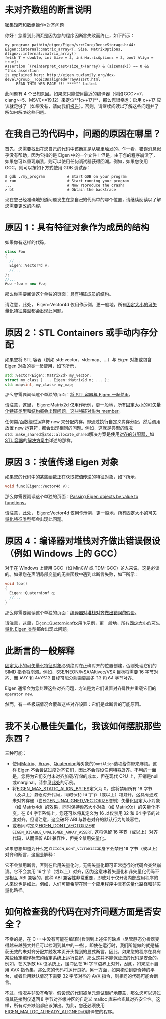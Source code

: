 # 未对齐数组的断言说明

[密集矩阵和数组操作](https://eigen.tuxfamily.org/dox/group__DenseMatrixManipulation__chapter.html)»[对齐问题](https://eigen.tuxfamily.org/dox/group__DenseMatrixManipulation__Alignement.html)

你好！您看到此网页是因为您的程序因断言失败而终止，如下所示：

```
my_program: path/to/eigen/Eigen/src/Core/DenseStorage.h:44:
Eigen::internal::matrix_array<T, Size, MatrixOptions, Align>::internal::matrix_array()
[with T = double, int Size = 2, int MatrixOptions = 2, bool Align = true]:
Assertion `(reinterpret_cast<size_t>(array) & (sizemask)) == 0 && "this assertion
is explained here: http://eigen.tuxfamily.org/dox-devel/group__TopicUnalignedArrayAssert.html
     READ THIS WEB PAGE !!! ****"' failed.
```

此问题有 4 个已知原因。如果您只能使用最近的编译器（例如 GCC>=7、clang>=5、MSVC>=19.12）来定位**[c++17]**，那么您很幸运：启用 c++17 应该就足够了（如果没有，请向我们[报告](http://eigen.tuxfamily.org/bz/)）。否则，请继续阅读以了解这些问题并了解如何解决这些问题。

# 在我自己的代码中，问题的原因在哪里？

首先，您需要找出在您自己的代码中该断言是从哪里触发的。乍一看，错误消息似乎没有帮助，因为它指的是 Eigen 中的一个文件！但是，由于您的程序崩溃了，如果您可以重现崩溃，则可以使用任何调试器获得回溯。例如，如果您使用 GCC，则可以按如下方式使用 GDB 调试器：

```shell
$ gdb ./my_program          # Start GDB on your program
> run                       # Start running your program
...                         # Now reproduce the crash!
> bt                        # Obtain the backtrace
```

现在您已经准确地知道问题发生在您自己的代码中的哪个位置，请继续阅读以了解您需要更改的内容。

# 原因 1：具有特征对象作为成员的结构

如果你有这样的代码，

```cpp
class Foo
{
  //...
  Eigen::Vector4d v;
  //...
};
//...
Foo *foo = new Foo;
```

那么你需要阅读这个单独的页面：[具有特征成员的结构](https://eigen.tuxfamily.org/dox/group__TopicStructHavingEigenMembers.html)。

请注意，此处， Eigen::Vector4d 仅用作示例，更一般地，所有[固定大小的可矢量化特征类型](https://eigen.tuxfamily.org/dox/group__TopicFixedSizeVectorizable.html)都会出现此问题。

# 原因 2：STL Containers 或手动内存分配

如果您将 STL 容器（例如 std::vector、std::map、...）与 Eigen 对象或包含 Eigen 对象的类一起使用，如下所示，

```cpp
std::vector<Eigen::Matrix2d> my_vector;
struct my_class { ... Eigen::Matrix2d m; ... };
std::map<int, my_class> my_map;
```

那么您需要阅读这个单独的页面：[将 STL 容器与 Eigen 一起使用](https://eigen.tuxfamily.org/dox/group__TopicStlContainers.html)。

请注意，这里， Eigen::Matrix2d 仅用作示例，更一般地，所有[固定大小的可矢量化特征类型](https://eigen.tuxfamily.org/dox/group__TopicFixedSizeVectorizable.html)和[结构都会出现问题，这些特征对象为 member](https://eigen.tuxfamily.org/dox/group__TopicStructHavingEigenMembers.html)。

任何类/函数绕过运算符 new 来分配内存，即通过执行自定义内存分配，然后调用放置 new 运算符，都会出现相同的问题。例如，这就是典型的情况`std::make_shared`或`std::allocate_shared`解决方案是使用[对齐的分配器，](https://eigen.tuxfamily.org/dox/classEigen_1_1aligned__allocator.html)如[STL 容器](https://eigen.tuxfamily.org/dox/group__TopicStlContainers.html)的[解决方案中](https://eigen.tuxfamily.org/dox/group__TopicStlContainers.html)详述的那样。

# 原因 3：按值传递 Eigen 对象

如果您的代码中的某些函数正在获取按值传递的特征对象，如下所示，

```cpp
void func(Eigen::Vector4d v);
```

那么你需要阅读这个单独的页面：[Passing Eigen objects by value to functions](https://eigen.tuxfamily.org/dox/group__TopicPassingByValue.html)。

请注意，此处， Eigen::Vector4d 仅用作示例，更一般地，所有[固定大小的可矢量化特征类型](https://eigen.tuxfamily.org/dox/group__TopicFixedSizeVectorizable.html)都会出现此问题。

# 原因 4：编译器对堆栈对齐做出错误假设（例如 Windows 上的 GCC）

对于在 Windows 上使用 GCC（如 MinGW 或 TDM-GCC）的人来说，这是必读的。如果您在声明局部变量的无害函数中遇到此断言失败，如下所示：

```cpp
void foo()
{
  Eigen::Quaternionf q;
  //...
}
```

那么你需要阅读这个单独的页面：[编译器对堆栈对齐做出错误的假设](https://eigen.tuxfamily.org/dox/group__TopicWrongStackAlignment.html)。

请注意，这里，[Eigen::Quaternionf](https://eigen.tuxfamily.org/dox/group__Geometry__Module.html#ga66aa915a26d698c60ed206818c3e4c9b)仅用作示例，更一般地，所有[固定大小的可矢量化 Eigen 类型](https://eigen.tuxfamily.org/dox/group__TopicFixedSizeVectorizable.html)都会出现此问题。

# 此断言的一般解释

[固定大小的可矢量化特征对象](https://eigen.tuxfamily.org/dox/group__TopicFixedSizeVectorizable.html)必须绝对在正确对齐的位置创建，否则处理它们的 SIMD 指令将崩溃。例如，SSE/NEON/MSA/Altivec/VSX 目标将需要 16 字节对齐，而 AVX 和 AVX512 目标可能分别需要最多 32 和 64 字节对齐。

Eigen 通常会为您处理这些对齐问题，方法是为它们设置对齐属性并重载它们的`operator new`.

然而，有一些极端情况会覆盖这些对齐设置：它们是此断言的可能原因。

# 我不关心最佳矢量化，我该如何摆脱那些东西？

三种可能：

- 使用[Matrix](https://eigen.tuxfamily.org/dox/classEigen_1_1Matrix.html)、[Array](https://eigen.tuxfamily.org/dox/classEigen_1_1Array.html)、[Quaternion](https://eigen.tuxfamily.org/dox/classEigen_1_1Quaternion.html)等对象的`DontAlign`选项给你带来麻烦。这样 Eigen 不会尝试过度对齐它们，因此不会假设任何特殊对齐。不利的一面是，您将为它们支付未对齐加载/存储的成本，但在现代 CPU 上，开销是null 或marginal。请参见[此处](https://eigen.tuxfamily.org/dox/group__TopicStructHavingEigenMembers.html#StructHavingEigenMembers_othersolutions)的示例。
- 将[EIGEN_MAX_STATIC_ALIGN_BYTES](https://eigen.tuxfamily.org/dox/TopicPreprocessorDirectives.html#TopicPreprocessorDirectivesPerformance)定义为 0。这将禁用所有 16 字节（及以上）静态对齐代码，同时保持 16 字节（或以上）堆对齐。这具有通过未对齐存储（由[EIGEN_UNALIGNED_VECTORIZE](https://eigen.tuxfamily.org/dox/TopicPreprocessorDirectives.html#TopicPreprocessorDirectivesPerformance)控制）矢量化固定大小对象（如 Matrix4d）的[效果](https://eigen.tuxfamily.org/dox/TopicPreprocessorDirectives.html#TopicPreprocessorDirectivesPerformance)，同时保持动态大小对象（如 MatrixXd）的矢量化不变。在 64 字节系统上，您还可以将其定义为 16 以仅禁用 32 和 64 字节的过度对齐。但请注意，这会破坏 ABI 与静态对齐的默认行为的兼容性。
- 或者同时定义[EIGEN_DONT_VECTORIZE](https://eigen.tuxfamily.org/dox/TopicPreprocessorDirectives.html#TopicPreprocessorDirectivesPerformance)和`EIGEN_DISABLE_UNALIGNED_ARRAY_ASSERT`. 这将保留 16 字节（或以上）对齐代码，从而保留 ABI 兼容性，但完全禁用矢量化。

如果您想知道为什么定义`EIGEN_DONT_VECTORIZE`本身不会禁用 16 字节（或以上）对齐和断言，这里是解释：

它不会禁用断言，否则在启用矢量化时，无需矢量化即可正常运行的代码会突然崩溃。它不会禁用 16 字节（或以上）对齐，因为这意味着矢量化和非矢量化代码不是相互 ABI 兼容的。这种 ABI 兼容性非常重要，即使对于仅开发内部应用程序的人来说也是如此，例如，人们可能希望在同一个应用程序中具有矢量化路径和非矢量化路径。

# 如何检查我的代码在对齐问题方面是否安全？

不幸的是，在 C++ 中没有可能在编译时检测到上述任何缺点（尽管静态分析器变得越来越强大并且可以检测到其中的一些）。即使在运行时，我们所能做的就是捕获无效的未对齐分配并触发本页开头提到的显式断言。因此，如果您的程序在具有某些给定编译标志的给定系统上运行良好，那么这并不能保证您的代码是安全的。例如，在大多数 64 位系统上，缓冲区在 16 字节边界上对齐，因此，如果您不启用 AVX 指令集，那么您的代码将运行良好。另一方面，如果移动到更奇特的平台，或者启用默认情况下需要 32 字节对齐的 AVX 指令，则相同的代码可能会断言。

不过，情况并非没有希望。假设您的代码被单元测试很好地覆盖，那么您可以通过将其链接到仅返回 8 字节对齐缓冲区的自定义 malloc 库来检查其对齐安全性。这样，所有对齐缺陷都应该弹出。为此，您还必须使用[EIGEN_MALLOC_ALREADY_ALIGNED=0](https://eigen.tuxfamily.org/dox/TopicPreprocessorDirectives.html#TopicPreprocessorDirectivesPerformance)编译您的程序。